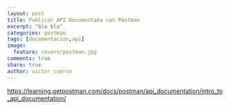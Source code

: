 ```yaml
---
layout: post
title: Publicar API Documentada con Postman
excerpt: "bla bla"
categories: postman
tags: [documentacion,api]
image:
  feature: covers/postman.jpg
comments: true
share: true
author: victor_cuervo
---
```


https://learning.getpostman.com/docs/postman/api_documentation/intro_to_api_documentation/
